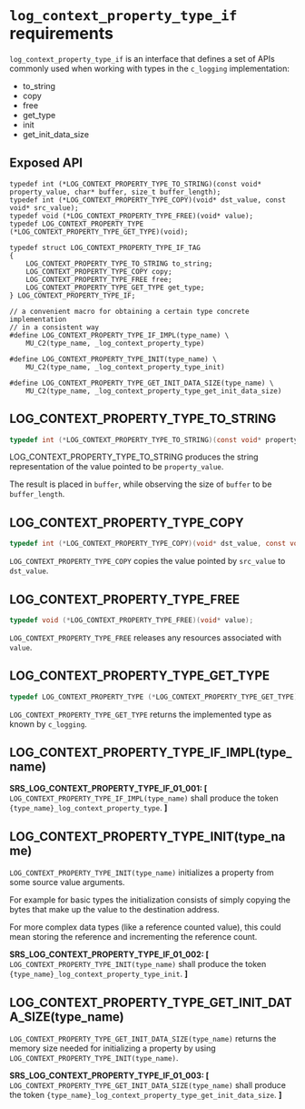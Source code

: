 # `log_context_property_type_if` requirements

`log_context_property_type_if` is an interface that defines a set of APIs commonly used when working with types in the `c_logging` implementation:

- to_string
- copy
- free
- get_type
- init
- get_init_data_size

## Exposed API

```
typedef int (*LOG_CONTEXT_PROPERTY_TYPE_TO_STRING)(const void* property_value, char* buffer, size_t buffer_length);
typedef int (*LOG_CONTEXT_PROPERTY_TYPE_COPY)(void* dst_value, const void* src_value);
typedef void (*LOG_CONTEXT_PROPERTY_TYPE_FREE)(void* value);
typedef LOG_CONTEXT_PROPERTY_TYPE (*LOG_CONTEXT_PROPERTY_TYPE_GET_TYPE)(void);

typedef struct LOG_CONTEXT_PROPERTY_TYPE_IF_TAG
{
    LOG_CONTEXT_PROPERTY_TYPE_TO_STRING to_string;
    LOG_CONTEXT_PROPERTY_TYPE_COPY copy;
    LOG_CONTEXT_PROPERTY_TYPE_FREE free;
    LOG_CONTEXT_PROPERTY_TYPE_GET_TYPE get_type;
} LOG_CONTEXT_PROPERTY_TYPE_IF;

// a convenient macro for obtaining a certain type concrete implementation
// in a consistent way
#define LOG_CONTEXT_PROPERTY_TYPE_IF_IMPL(type_name) \
    MU_C2(type_name, _log_context_property_type)

#define LOG_CONTEXT_PROPERTY_TYPE_INIT(type_name) \
    MU_C2(type_name, _log_context_property_type_init)

#define LOG_CONTEXT_PROPERTY_TYPE_GET_INIT_DATA_SIZE(type_name) \
    MU_C2(type_name, _log_context_property_type_get_init_data_size)
```

## LOG_CONTEXT_PROPERTY_TYPE_TO_STRING

```c
typedef int (*LOG_CONTEXT_PROPERTY_TYPE_TO_STRING)(const void* property_value, char* buffer, size_t buffer_length);
```

LOG_CONTEXT_PROPERTY_TYPE_TO_STRING produces the string representation of the value pointed to be `property_value`.

The result is placed in `buffer`, while observing the size of `buffer` to be `buffer_length`.

## LOG_CONTEXT_PROPERTY_TYPE_COPY

```c
typedef int (*LOG_CONTEXT_PROPERTY_TYPE_COPY)(void* dst_value, const void* src_value);
```

`LOG_CONTEXT_PROPERTY_TYPE_COPY` copies the value pointed by `src_value` to `dst_value`.

## LOG_CONTEXT_PROPERTY_TYPE_FREE

```c
typedef void (*LOG_CONTEXT_PROPERTY_TYPE_FREE)(void* value);
```

`LOG_CONTEXT_PROPERTY_TYPE_FREE` releases any resources associated with `value`.

## LOG_CONTEXT_PROPERTY_TYPE_GET_TYPE

```c
typedef LOG_CONTEXT_PROPERTY_TYPE (*LOG_CONTEXT_PROPERTY_TYPE_GET_TYPE)(void);
```

`LOG_CONTEXT_PROPERTY_TYPE_GET_TYPE` returns the implemented type as known by `c_logging`.

## LOG_CONTEXT_PROPERTY_TYPE_IF_IMPL(type_name)

**SRS_LOG_CONTEXT_PROPERTY_TYPE_IF_01_001: [** `LOG_CONTEXT_PROPERTY_TYPE_IF_IMPL(type_name)` shall produce the token `{type_name}_log_context_property_type`. **]**

## LOG_CONTEXT_PROPERTY_TYPE_INIT(type_name)

`LOG_CONTEXT_PROPERTY_TYPE_INIT(type_name)` initializes a property from some source value arguments.

For example for basic types the initialization consists of simply copying the bytes that make up the value to the destination address.

For more complex data types (like a reference counted value), this could mean storing the reference and incrementing the reference count.

**SRS_LOG_CONTEXT_PROPERTY_TYPE_IF_01_002: [** `LOG_CONTEXT_PROPERTY_TYPE_INIT(type_name)` shall produce the token `{type_name}_log_context_property_type_init`. **]**

## LOG_CONTEXT_PROPERTY_TYPE_GET_INIT_DATA_SIZE(type_name)

`LOG_CONTEXT_PROPERTY_TYPE_GET_INIT_DATA_SIZE(type_name)` returns the memory size needed for initializing a property by using `LOG_CONTEXT_PROPERTY_TYPE_INIT(type_name)`.

**SRS_LOG_CONTEXT_PROPERTY_TYPE_IF_01_003: [** `LOG_CONTEXT_PROPERTY_TYPE_GET_INIT_DATA_SIZE(type_name)` shall produce the token `{type_name}_log_context_property_type_get_init_data_size`. **]**
